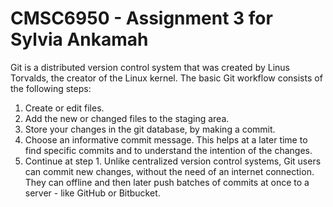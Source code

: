 # CMSC6950 - Assignment 3 for Sylvia Ankamah

Git is a distributed version control system that was created by
Linus Torvalds, the creator of the Linux kernel.
The basic Git workflow consists of the following steps: 

1. Create or edit files.
2. Add the new or changed files to the staging area.
3. Store your changes in the git database, by making a commit.
4. Choose an informative commit message. This helps at a later time to find
   specific commits and to understand the intention of the changes.
5. Continue at step 1.
Unlike centralized version control systems, Git users can commit new changes,
without the need of an internet connection. They can offline and then later
push batches of commits at once to a server - like GitHub or Bitbucket. 
